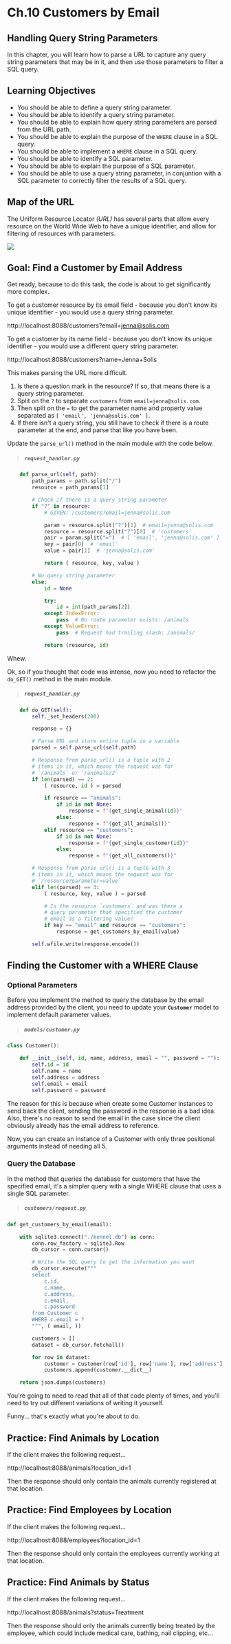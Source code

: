# Ch.10 Customers by Email

## Handling Query String Parameters

In this chapter, you will learn how to parse a URL to capture any query string parameters that may be in it, and then use those parameters to filter a SQL query.

## Learning Objectives

- You should be able to define a query string parameter.
- You should be able to identify a query string parameter.
- You should be able to explain how query string parameters are parsed from the URL path.
- You should be able to explain the purpose of the `WHERE` clause in a SQL query.
- You should be able to implement a `WHERE` clause in a SQL query.
- You should be able to identify a SQL parameter.
- You should be able to explain the purpose of a SQL parameter.
- You should be able to use a query string parameter, in conjuntion with a SQL parameter to correctly filter the results of a SQL query.

## Map of the URL

The Uniform Resource Locator _(URL)_ has several parts that allow every resource on the World Wide Web to have a unique identifier, and allow for filtering of resources with parameters.

![](./images/url-parts.png)

## Goal: Find a Customer by Email Address

Get ready, because to do this task, the code is about to get significantly more complex.

To get a customer resource by its email field - because you don't know its unique identifier - you would use a query string parameter.

http://localhost:8088/customers?email=jenna@solis.com

To get a customer by its name field - because you don't know its unique identifier - you would use a different query string parameter.

http://localhost:8088/customers?name=Jenna+Solis

This makes parsing the URL more difficult.

1. Is there a question mark in the resource? If so, that means there is a query string parameter.
1. Split on the `?` to separate `customers` from `email=jenna@solis.com`.
1. Then split on the `=` to get the parameter name and property value separated as `[ 'email', 'jenna@solis.com' ]`.
1. If there isn't a query string, you still have to check if there is a route parameter at the end, and parse that like you have been.

Update the `parse_url()` method in the main module with the code below.

> ##### `request_handler.py`

```py
    def parse_url(self, path):
        path_params = path.split("/")
        resource = path_params[1]

        # Check if there is a query string parameter
        if "?" in resource:
            # GIVEN: /customers?email=jenna@solis.com

            param = resource.split("?")[1]  # email=jenna@solis.com
            resource = resource.split("?")[0]  # 'customers'
            pair = param.split("=")  # [ 'email', 'jenna@solis.com' ]
            key = pair[0]  # 'email'
            value = pair[1]  # 'jenna@solis.com'

            return ( resource, key, value )

        # No query string parameter
        else:
            id = None

            try:
                id = int(path_params[2])
            except IndexError:
                pass  # No route parameter exists: /animals
            except ValueError:
                pass  # Request had trailing slash: /animals/

            return (resource, id)
```

Whew.

Ok, so if you thought that code was intense, now you need to refactor the `do_GET()` method in the main module.

> ##### `request_handler.py`

```py
    def do_GET(self):
        self._set_headers(200)

        response = {}

        # Parse URL and store entire tuple in a variable
        parsed = self.parse_url(self.path)

        # Response from parse_url() is a tuple with 2
        # items in it, which means the request was for
        # `/animals` or `/animals/2`
        if len(parsed) == 2:
            ( resource, id ) = parsed

            if resource == "animals":
                if id is not None:
                    response = f"{get_single_animal(id)}"
                else:
                    response = f"{get_all_animals()}"
            elif resource == "customers":
                if id is not None:
                    response = f"{get_single_customer(id)}"
                else:
                    response = f"{get_all_customers()}"

        # Response from parse_url() is a tuple with 3
        # items in it, which means the request was for
        # `/resource?parameter=value`
        elif len(parsed) == 3:
            ( resource, key, value ) = parsed

            # Is the resource `customers` and was there a
            # query parameter that specified the customer
            # email as a filtering value?
            if key == "email" and resource == "customers":
                response = get_customers_by_email(value)

        self.wfile.write(response.encode())
```

## Finding the Customer with a WHERE Clause

### Optional Parameters

Before you implement the method to query the database by the email address provided by the client, you need to update your **`Customer`** model to implement default parameter values.

> ##### `models/customer.py`

```py
class Customer():

    def __init__(self, id, name, address, email = "", password = ""):
        self.id = id
        self.name = name
        self.address = address
        self.email = email
        self.password = password
```

The reason for this is because when create some Customer instances to send back the client, sending the password in the response is a bad idea. Also, there's no reason to send the email in the case since the client obviously already has the email address to reference.

Now, you can create an instance of a Customer with only three positional arguments instead of needing all 5.

### Query the Database

In the method that queries the database for customers that have the specified email, it's a simpler query with a single WHERE clause that uses a single SQL parameter.

> ##### `customers/request.py`

```py
def get_customers_by_email(email):

    with sqlite3.connect("./kennel.db") as conn:
        conn.row_factory = sqlite3.Row
        db_cursor = conn.cursor()

        # Write the SQL query to get the information you want
        db_cursor.execute("""
        select
            c.id,
            c.name,
            c.address,
            c.email,
            c.password
        from Customer c
        WHERE c.email = ?
        """, ( email, ))

        customers = []
        dataset = db_cursor.fetchall()

        for row in dataset:
            customer = Customer(row['id'], row['name'], row['address'], row['email'] , row['password'])
            customers.append(customer.__dict__)

    return json.dumps(customers)
```

You're going to need to read that all of that code plenty of times, and you'll need to try out different variations of writing it yourself.

Funny... that's exactly what you're about to do.

## Practice: Find Animals by Location

If the client makes the following request...

http://localhost:8088/animals?location_id=1

Then the response should only contain the animals currently registered at that location.

## Practice: Find Employees by Location

If the client makes the following request...

http://localhost:8088/employees?location_id=1

Then the response should only contain the employees currently working at that location.

## Practice: Find Animals by Status

If the client makes the following request...

http://localhost:8088/animals?status=Treatment

Then the response should only the animals currently being treated by the employee, which could include medical care, bathing, nail clipping, etc...
